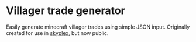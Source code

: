 # Villager trade generator

Easily generate minecraft villager trades using simple JSON input. Originally created for use in [skyplex](https://github.com/plexiondev/skyplex), but now public.